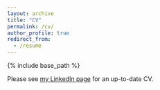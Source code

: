 ```yaml
---
layout: archive
title: "CV"
permalink: /cv/
author_profile: true
redirect_from:
  - /resume
---
```


{% include base_path %}

Please see [my LinkedIn page](https://www.linkedin.com/in/mpoemsl) for an up-to-date CV. 
